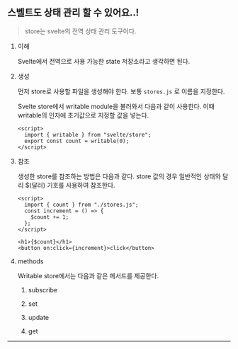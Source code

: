 ## 스벨트도 상태 관리 할 수 있어요..!

> store는 svelte의 전역 상태 관리 도구이다.

1. 이해

   Svelte에서 전역으로 사용 가능한 state 저장소라고 생각하면 된다.

2. 생성

   먼저 store로 사용할 파일을 생성해야 한다. 보통 `stores.js` 로 이름을 지정한다.

   Svelte store에서 writable module을 불러와서 다음과 같이 사용한다. 이때 writable의 인자에 초기값으로 지정할 값을 넣는다.

   ```svelte
   <script>
     import { writable } from "svelte/store";
     export const count = writable(0);
   </script>
   ```

3. 참조

   생성한 store를 참조하는 방법은 다음과 같다. store 값의 경우 일반적인 상태와 달리 $(달러) 기호를 사용하여 참조한다.

   ```svelte
   <script>
     import { count } from "./stores.js";
     const increment = () => {
       $count += 1;
     };
   </script>

   <h1>{$count}</h1>
   <button on:click={increment}>click</button>
   ```

4. methods

   Writable store에서는 다음과 같은 메서드를 제공한다.

   1. subscribe

   2. set

   3. update

   4. get

---
